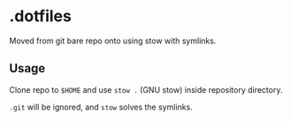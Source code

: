 # .dotfiles

Moved from git bare repo onto using stow with symlinks.

## Usage
Clone repo to `$HOME` and use `stow .` (GNU stow) inside repository directory.

`.git` will be ignored, and `stow` solves the symlinks.  
